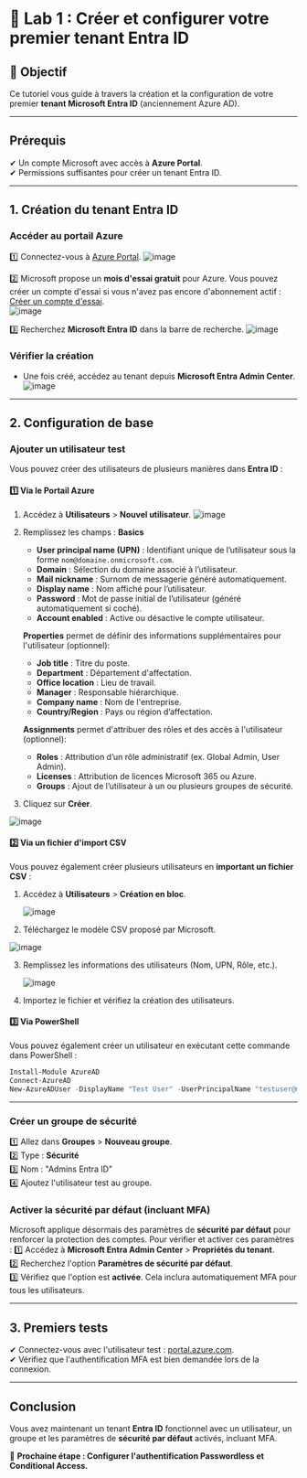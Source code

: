 # 🔬 Lab 1 : Créer et configurer votre premier tenant Entra ID

## 📝 Objectif
Ce tutoriel vous guide à travers la création et la configuration de votre premier **tenant Microsoft Entra ID** (anciennement Azure AD).

---

##  Prérequis
✔ Un compte Microsoft avec accès à **Azure Portal**.    
✔ Permissions suffisantes pour créer un tenant Entra ID.

---

##  1. Création du tenant Entra ID

###  Accéder au portail Azure
1️⃣ Connectez-vous à [Azure Portal](https://portal.azure.com). 
![image](https://github.com/user-attachments/assets/e92859d6-a399-4c73-8d06-3a92a58d2cf4)

2️⃣ Microsoft propose un **mois d'essai gratuit** pour Azure. Vous pouvez créer un compte d'essai si vous n'avez pas encore d'abonnement actif : [Créer un compte d'essai](https://azure.microsoft.com/fr-fr/free/).  
![image](https://github.com/user-attachments/assets/11208313-fd6d-4c92-8a6a-37319e64e701)

3️⃣ Recherchez **Microsoft Entra ID** dans la barre de recherche.
![image](https://github.com/user-attachments/assets/2dc5121c-6a11-4ef2-be6c-400d2ad8c06a)

###  Vérifier la création
- Une fois créé, accédez au tenant depuis **Microsoft Entra Admin Center**.
![image](https://github.com/user-attachments/assets/12cbb866-ee67-4fd2-aed3-82ce7a1fde01)

---

##  2. Configuration de base

###  Ajouter un utilisateur test
Vous pouvez créer des utilisateurs de plusieurs manières dans **Entra ID** :

#### 1️⃣ Via le Portail Azure
1. Accédez à **Utilisateurs** > **Nouvel utilisateur**.
![image](https://github.com/user-attachments/assets/c394b9d5-c742-457d-83f3-73abe2f3c58e)

2. Remplissez les champs :
   **Basics**
   - **User principal name (UPN)** : Identifiant unique de l’utilisateur sous la forme `nom@domaine.onmicrosoft.com`.
   - **Domain** : Sélection du domaine associé à l’utilisateur.
   - **Mail nickname** : Surnom de messagerie généré automatiquement.
   - **Display name** : Nom affiché pour l’utilisateur.
   - **Password** : Mot de passe initial de l’utilisateur (généré automatiquement si coché).
   - **Account enabled** : Active ou désactive le compte utilisateur.
     
   **Properties** permet de définir des informations supplémentaires pour l'utilisateur (optionnel):
   - **Job title** : Titre du poste.
   - **Department** : Département d'affectation.
   - **Office location** : Lieu de travail.
   - **Manager** : Responsable hiérarchique.
   - **Company name** : Nom de l'entreprise.
   - **Country/Region** : Pays ou région d’affectation.
     
   **Assignments** permet d'attribuer des rôles et des accès à l'utilisateur (optionnel):
   - **Roles** : Attribution d’un rôle administratif (ex. Global Admin, User Admin).
   - **Licenses** : Attribution de licences Microsoft 365 ou Azure.
   - **Groups** : Ajout de l’utilisateur à un ou plusieurs groupes de sécurité.
  
3. Cliquez sur **Créer**.
   
![image](https://github.com/user-attachments/assets/87c6a094-a1dc-4ef9-a9a8-90526760abfb)


#### 2️⃣ Via un fichier d'import CSV
Vous pouvez également créer plusieurs utilisateurs en **important un fichier CSV** :
1. Accédez à **Utilisateurs** > **Création en bloc**.
   
   ![image](https://github.com/user-attachments/assets/b3434b74-7f24-4d22-825e-0998a5992266)

2. Téléchargez le modèle CSV proposé par Microsoft.

  ![image](https://github.com/user-attachments/assets/2d2b234f-6655-4657-855e-049525ce4808)

3. Remplissez les informations des utilisateurs (Nom, UPN, Rôle, etc.).

   ![image](https://github.com/user-attachments/assets/67d55a4e-b83c-451b-a2de-054676715bc2)

4. Importez le fichier et vérifiez la création des utilisateurs.

#### 3️⃣ Via PowerShell
Vous pouvez également créer un utilisateur en exécutant cette commande dans PowerShell :
```powershell
Install-Module AzureAD
Connect-AzureAD
New-AzureADUser -DisplayName "Test User" -UserPrincipalName "testuser@myentra.onmicrosoft.com" -AccountEnabled $true -PasswordProfile @{Password="P@ssword123"; ForceChangePasswordNextLogin=$true} -MailNickName "testuser"
```

---

###  Créer un groupe de sécurité
1️⃣ Allez dans **Groupes** > **Nouveau groupe**.  
2️⃣ Type : **Sécurité**  
3️⃣ Nom : "Admins Entra ID"  
4️⃣ Ajoutez l'utilisateur test au groupe.

###  Activer la sécurité par défaut (incluant MFA)
Microsoft applique désormais des paramètres de **sécurité par défaut** pour renforcer la protection des comptes. Pour vérifier et activer ces paramètres :
1️⃣ Accédez à **Microsoft Entra Admin Center** > **Propriétés du tenant**.  
2️⃣ Recherchez l'option **Paramètres de sécurité par défaut**.  
3️⃣ Vérifiez que l'option est **activée**. Cela inclura automatiquement MFA pour tous les utilisateurs.

---

##  3. Premiers tests

✔ Connectez-vous avec l'utilisateur test : [portal.azure.com](https://portal.azure.com).  
✔ Vérifiez que l'authentification MFA est bien demandée lors de la connexion.

---

##  Conclusion
Vous avez maintenant un tenant **Entra ID** fonctionnel avec un utilisateur, un groupe et les paramètres de **sécurité par défaut** activés, incluant MFA.  

🚀 **Prochaine étape : Configurer l'authentification Passwordless et Conditional Access.**
